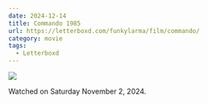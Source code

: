```yaml
---
date: 2024-12-14
title: Commando 1985
url: https://letterboxd.com/funkylarma/film/commando/
category: movie
tags:
  - Letterboxd
---
```


![](https://a.ltrbxd.com/resized/film-poster/4/5/7/0/3/45703-commando-0-600-0-900-crop.jpg?v=82ebc01d48)

Watched on Saturday November 2, 2024.
